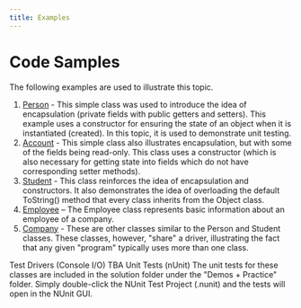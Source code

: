 ```yaml
---
title: Examples
---
```

# Code Samples

The following examples are used to illustrate this topic.

1. [Person](Person.md) - This simple class was used to introduce the idea of encapsulation (private fields with public getters and setters). This example uses a constructor for ensuring the state of an object when it is instantiated (created). In this topic, it is used to demonstrate unit testing. 
2. [Account](Account.md) - This simple class also illustrates encapsulation, but with some of the fields being read-only. This class uses a constructor (which is also necessary for getting state into fields which do not have corresponding setter methods). 
3. [Student](Student.md) - This class reinforces the idea of encapsulation and constructors. It also demonstrates the idea of overloading the default ToString() method that every class inherits from the Object class. 
4. [Employee](Employee.md) – The Employee class represents basic information about an employee of a company.
5. [Company](Company.md) - These are other classes similar to the Person and Student classes. These classes, however, "share" a driver, illustrating the fact that any given "program" typically uses more than one class.

Test Drivers (Console I/O)
TBA
Unit Tests (nUnit)
The unit tests for these classes are included in the solution folder under the "Demos + Practice" folder. Simply double-click the NUnit Test Project (.nunit) and the tests will open in the NUnit GUI.
